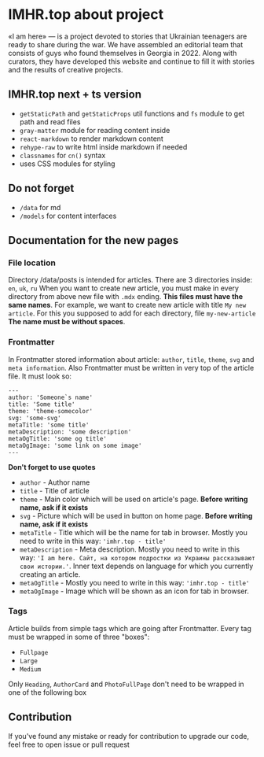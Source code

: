 # IMHR.top about project

«I am here» — is a project devoted to stories that Ukrainian teenagers are ready to share during the war. We have assembled an editorial team that consists of guys who found themselves in Georgia in 2022. Along with curators, they have developed this website and continue to fill it with stories and the results of creative projects.

## IMHR.top next + ts version

- `getStaticPath` and `getStaticProps` util functions and `fs` module to get path and read files
- `gray-matter` module for reading content inside
- `react-markdown` to render markdown content
- `rehype-raw` to write html inside markdown if needed
- `classnames` for `cn()` syntax
- uses CSS modules for styling

## Do not forget

- `/data` for md
- `/models` for content interfaces

## Documentation for the new pages

### File location

Directory /data/posts is intended for articles. There are 3 directories inside: `en`, `uk`, `ru`
When you want to create new article, you must make in every directory from above new file with `.mdx` ending. **This files must have the same names**. For example, we want to create new article with title `My new article`. For this you supposed to add for each directory, file `my-new-article` **The name must be without spaces**.

### Frontmatter

In Frontmatter stored information about article: `author`, `title`, `theme`, `svg` and `meta information`. Also Frontmatter must be written in very top of the article file. It must look so:

```
---
author: 'Someone`s name'
title: 'Some title'
theme: 'theme-somecolor'
svg: 'some-svg'
metaTitle: 'some title'
metaDescription: 'some description'
metaOgTitle: 'some og title'
metaOgImage: 'some link on some image'
---
```

**Don't forget to use quotes**

- `author` - Author name
- `title` - Title of article
- `theme` - Main color which will be used on article's page. **Before writing name, ask if it exists**
- `svg` - Picture which will be used in button on home page. **Before writing name, ask if it exists**
- `metaTitle` - Title which will be the name for tab in browser. Mostly you need to write in this way: `'imhr.top - title'`
- `metaDescription` - Meta description. Mostly you need to write in this way: `'I am here. Сайт, на котором подростки из Украины рассказывают свои истории.'`. Inner text depends on language for which you currently creating an article.
- `metaOgTitle` - Mostly you need to write in this way: `'imhr.top - title'`
- `metaOgImage` - Image which will be shown as an icon for tab in browser.

### Tags

Article builds from simple tags which are going after Frontmatter. Every tag must be wrapped in some of three "boxes":

- `Fullpage`
- `Large`
- `Medium`

Only `Heading`, `AuthorCard` and `PhotoFullPage` don't need to be wrapped in one of the following box

## Contribution

If you've found any mistake or ready for contribution to upgrade our code, feel free to open issue or pull request
